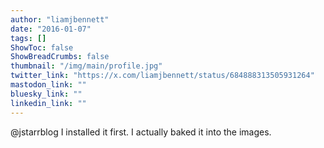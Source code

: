 ```yaml
---
author: "liamjbennett"
date: "2016-01-07"
tags: []
ShowToc: false
ShowBreadCrumbs: false
thumbnail: "/img/main/profile.jpg"
twitter_link: "https://x.com/liamjbennett/status/684888313505931264"
mastodon_link: ""
bluesky_link: ""
linkedin_link: ""
---
```


@jstarrblog I installed it first. I actually baked it into the images.

